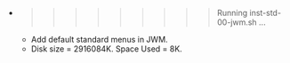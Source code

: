 * >>>>>>>>> Running inst-std-00-jwm.sh ...
  * Add default standard menus in JWM.
  * Disk size = 2916084K. Space Used = 8K.
